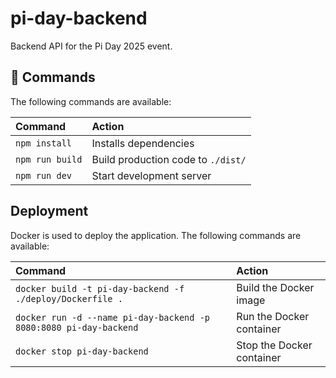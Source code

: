 # pi-day-backend

Backend API for the Pi Day 2025 event.

## 🧞 Commands

The following commands are available:

| Command                   | Action                                           |
| :------------------------ | :----------------------------------------------- |
| `npm install`             | Installs dependencies                            |
| `npm run build`           | Build production code to `./dist/`               |
| `npm run dev`             | Start development server                         |

## Deployment

Docker is used to deploy the application. The following commands are available:

| Command                                                                | Action                                           |
| :--------------------------------------------------------------------- | :----------------------------------------------- |
| `docker build -t pi-day-backend -f ./deploy/Dockerfile .`              | Build the Docker image                           |
| `docker run -d --name pi-day-backend -p 8080:8080 pi-day-backend`      | Run the Docker container                         |
| `docker stop pi-day-backend`                                           | Stop the Docker container                        |
